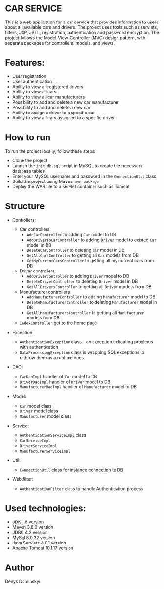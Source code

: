 # CAR SERVICE
This is a web application for a car service that provides information to users about all available cars and drivers. The project uses tools such as servlets, filters, JSP, JSTL, registration, authentication and password encryption. The project follows the Model-View-Controller (MVC) design pattern, with separate packages for controllers, models, and views.

# Features:
* User registration
* User authentication
* Ability to view all registered drivers
* Ability to view all cars
* Ability to view all car manufacturers
* Possibility to add and delete a new car manufacturer
* Possibility to add and delete a new car
* Ability to assign a driver to a specific car
* Ability to view all cars assigned to a specific driver

# How to run
To run the project locally, follow these steps:

* Clone the project
* Launch the `init_db.sql` script in MySQL to create the necessary database tables
* Enter your MySQL username and password in the `ConnectionUtil` class
* Build the project using Maven: `mvn package`
* Deploy the WAR file to a servlet container such as Tomcat

# Structure
* Controllers:
  * Car controllers:
    * `AddCarController` to adding `Car` model to DB
    * `AddDriverToCarController` to adding `Driver` model to existed `Car` model in DB
    * `DeleteCarController` to deleting `Car` model in DB
    * `GetAllCarsController` to getting all `Car` models from DB
    * `GetMyCurrentCarsController` to getting all my current cars from DB
  * Driver controllers:
    * `AddDriverController` to adding `Driver` model to DB
    * `DeleteDriverController` to deleting `Driver` model in DB
    * `GetAllDriversController` to getting all `Driver` models from DB
  * Manufacturer controllers:
    * `AddManufacturerController` to adding `Manufacturer` model to DB
    * `DeleteManufacturerController` to deleting `Manufacturer` model in DB
    * `GetAllManufacturersController` to getting all `Manufacturer` models from DB
  * `IndexController` get to the home page
  
* Exception:
  * `AuthenticationException` class - an exception indicating problems with authentication
  * `DataProcessingException` class is wrapping SQL exceptions to rethrow them as a runtime ones
  
* DAO:
  * `CarDaoImpl` handler of `Car` model to DB
  * `DriverDaoImpl` handler of `Driver` model to DB
  * `ManufacturerDaoImpl` handler of `Manufacturer` model to DB
  
* Model:
  * `Car` model class
  * `Driver` model class
  * `Manufacturer` model class
  
* Service:
  * `AuthenticationServiceImpl` class
  * `CarServiceImpl`
  * `DriverServiceImpl`
  * `ManufacturerServiceImpl`
  
* Util:
  * `ConnectionUtil` class for instance connection to DB
  
* Web.filter:
  * `AuthenticationFilter` class to handle Authentication process

# Used technologies:
* JDK 1.8 version
* Maven 3.8.0 version
* JDBC 4.2 version
* MySql 8.0.32 version
* Java Servlets 4.0.1 version
* Apache Tomcat 10.1.17 version

# Author

Denys Dominskyi

